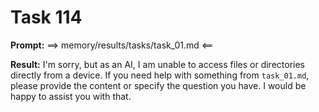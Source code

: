 # Task 114

**Prompt:** ==> memory/results/tasks/task_01.md <==

**Result:**
I'm sorry, but as an AI, I am unable to access files or directories directly from a device. If you need help with something from `task_01.md`, please provide the content or specify the question you have. I would be happy to assist you with that.
